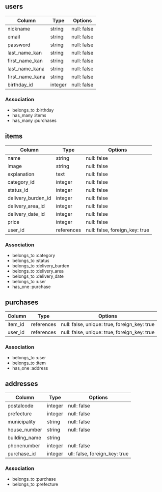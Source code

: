 ## users

| Column          | Type    | Options     |
| --------------- | ------- | ----------- |
| nickname        | string  | null: false |
| email           | string  | null: false |
| password        | string  | null: false |
| last_name_kan   | string  | null: false |
| first_name_kan  | string  | null: false |
| last_name_kana  | string  | null: false |
| first_name_kana | string  | null: false |
| birthday_id     | integer | null: false |

### Association

- belongs_to :birthday
- has_many :items
- has_many :purchases

<!-- ## birthday
| Column | Type | Options |
| ------ | ---- | ------- |
### Association
- has_many :users -->

## items

| Column             | Type       | Options                        |
| ------------------ | ---------- | ------------------------------ |
| name               | string     | null: false                    |
| image              | string     | null: false                    |
| explanation        | text       | null: false                    |
| category_id        | integer    | null: false                    |
| status_id          | integer    | null: false                    |
| delivery_burden_id | integer    | null: false                    |
| delivery_area_id   | integer    | null: false                    |
| delivery_date_id   | integer    | null: false                    |
| price              | integer    | null: false                    |
| user_id            | references | null: false, foreign_key: true |

### Association

- belongs_to :category
- belongs_to :status
- belongs_to :delivery_burden
- belongs_to :delivery_area
- belongs_to :delivery_date
- belongs_to :user
- has_one :purchase

<!-- ## category
| Column | Type | Options |
| ------ | ---- | ------- |
### Association
- has_many :items -->

<!-- ## status
| Column | Type | Options |
| ------ | ---- | ------- |
### Association
- has_many :items -->

<!-- ## delivery_burden
| Column | Type | Options |
| ------ | ---- | ------- |
### Association
- has_many :items -->

<!-- ## delivery_area
| Column | Type | Options |
| ------ | ---- | ------- |
### Association
- has_many :items -->

<!-- ## delivery_date
| Column | Type | Options |
| ------ | ---- | ------- |
### Association
- has_many :items -->

## purchases

| Column  | Type       | Options                                      |
| ------- | ---------- | -------------------------------------------- |
| item_id | references | null: false, unique: true, foreign_key: true |
| user_id | references | null: false, unique: true, foreign_key: true |

### Association

- belongs_to :user
- belongs_to :item
- has_one :address

## addresses

| Column        | Type    | Options                       |
| ------------- | ------- | ----------------------------- |
| postalcode    | integer | null: false                   |
| prefecture    | integer | null: false                   |
| municipality  | string  | null: false                   |
| house_number  | string  | null: false                   |
| building_name | string  |                               |
| phonenumber   | integer | null: false                   |
| purchase_id   | integer | ull: false, foreign_key: true |

### Association

- belongs_to :purchase
- belongs_to :prefecture

<!-- ## prefecture
| Column | Type | Options |
| ------ | ---- | ------- |
### Association
- has_many :addresses -->
